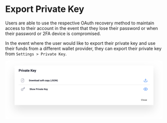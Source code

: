 # Export Private Key

Users are able to use the respective OAuth recovery method to maintain access to their account in the event that they lose their password or when their password or 2FA device is compromised.

In the event where the user would like to export their private key and use their funds from a different wallet provider, they can export their private key from `Settings > Private Key`.

![Export private key](../.gitbook/assets/privatekeyexport.png)

